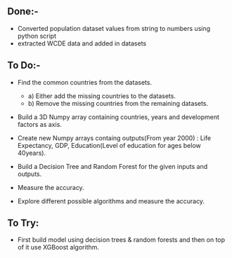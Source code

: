 ## Done:-
- Converted population dataset values from string to numbers using python script
- extracted WCDE data and added in datasets
## To Do:-

- Find the common countries from the datasets.
  - a) Either add the missing countries to the datasets.
  - b) Remove the missing countries from the remaining datasets.

- Build a 3D Numpy array containing countries, years and development factors as axis.

- Create new Numpy arrays containg outputs(From year 2000) : Life Expectancy, GDP, Education(Level of education for ages below 40years).

- Build a Decision Tree and Random Forest for the given inputs and outputs.

- Measure the accuracy.

- Explore different possible algorithms and measure the accuracy.


## To Try:
- First build model using decision trees & random forests and then on top of it use XGBoost algorithm.
